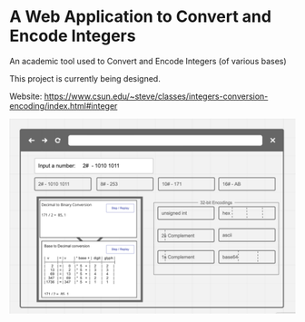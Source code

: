 # A Web Application to Convert and Encode Integers
An academic tool used to Convert and Encode Integers (of various bases)

This project is currently being designed.

Website: https://www.csun.edu/~steve/classes/integers-conversion-encoding/index.html#integer

![Prototype Screen Shot](mock_up.png)

